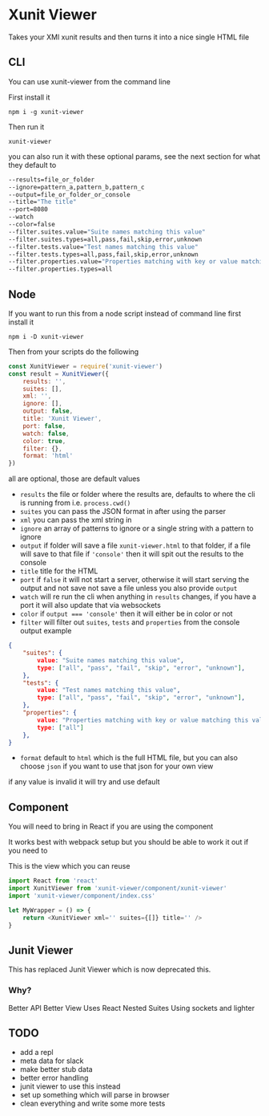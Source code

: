 # Xunit Viewer

Takes your XMl xunit results and then turns it into a nice single HTML file

## CLI

You can use xunit-viewer from the command line

First install it

`npm i -g xunit-viewer`

Then run it

`xunit-viewer`

you can also run it with these optional params, see the next section for what they default to

```bash
--results=file_or_folder
--ignore=pattern_a,pattern_b,pattern_c
--output=file_or_folder_or_console
--title="The title"
--port=8080
--watch
--color=false
--filter.suites.value="Suite names matching this value"
--filter.suites.types=all,pass,fail,skip,error,unknown
--filter.tests.value="Test names matching this value"
--filter.tests.types=all,pass,fail,skip,error,unknown
--filter.properties.value="Properties matching with key or value matching this value"
--filter.properties.types=all
```

## Node

If you want to run this from a node script instead of command line first install it

`npm i -D xunit-viewer`

Then from your scripts do the following

```js
const XunitViewer = require('xunit-viewer')
const result = XunitViewer({
    results: '',
    suites: [],
    xml: '',
    ignore: [],
    output: false,
    title: 'Xunit Viewer',
    port: false,
    watch: false,
    color: true,
    filter: {},
    format: 'html'
})
```

all are optional, those are default values

* `results` the file or folder where the results are, defaults to where the cli is running from i.e. `process.cwd()`
* `suites` you can pass the JSON format in after using the parser
* `xml` you can pass the xml string in
* `ignore` an array of patterns to ignore or a single string with a pattern to ignore
* `output` if folder will save a file `xunit-viewer.html` to that folder, if a file will save to that file if `'console'` then it will spit out the results to the console
* `title` title for the HTML
* `port` if `false` it will not start a server, otherwise it will start serving the output and not save not save a file unless you also provide `output`
* `watch` will re run the cli when anything in `results` changes, if you have a port it will also update that via websockets
* `color` if `output === 'console'` then it will either be in color or not
* `filter` will filter out `suites`, `tests` and `properties` from the console output example
```json
{
    "suites": {
        value: "Suite names matching this value",
        type: ["all", "pass", "fail", "skip", "error", "unknown"],
    },
    "tests": {
        value: "Test names matching this value",
        type: ["all", "pass", "fail", "skip", "error", "unknown"],
    },
    "properties": {
        value: "Properties matching with key or value matching this value",
        type: ["all"]
    },
}
```
* `format` default to `html` which is the full HTML file, but you can also choose `json` if you want to use that json for your own view

if any value is invalid it will try and use default

## Component

You will need to bring in React if you are using the component

It works best with webpack setup but you should be able to work it out if you need to

This is the view which you can reuse

```js
import React from 'react'
import XunitViewer from 'xunit-viewer/component/xunit-viewer'
import 'xunit-viewer/component/index.css'

let MyWrapper = () => {
    return <XunitViewer xml='' suites={[]} title='' />
}
```

## Junit Viewer

This has replaced Junit Viewer which is now deprecated this.

### Why?

Better API
Better View
Uses React
Nested Suites
Using sockets and lighter

## TODO

* add a repl
* meta data for slack
* make better stub data
* better error handling
* junit viewer to use this instead
* set up something which will parse in browser
* clean everything and write some more tests
